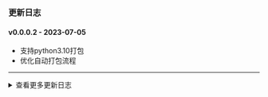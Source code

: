 ### 更新日志


#### v0.0.0.2 - 2023-07-05
* 支持python3.10打包
* 优化自动打包流程
---
<details onclose>

#### v0.0.0.1 - 2023-07-04
* OpencvCapture视频流测试工具
* 发布自动打包
---

<summary>查看更多更新日志</summary>

</details>

